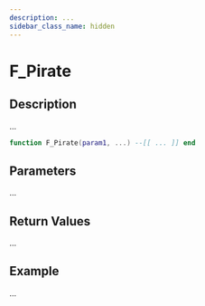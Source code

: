 ```yaml
---
description: ...
sidebar_class_name: hidden
---
```


# F_Pirate

## Description

...

```lua
function F_Pirate(param1, ...) --[[ ... ]] end
```

## Parameters

...

## Return Values

...

## Example

...

